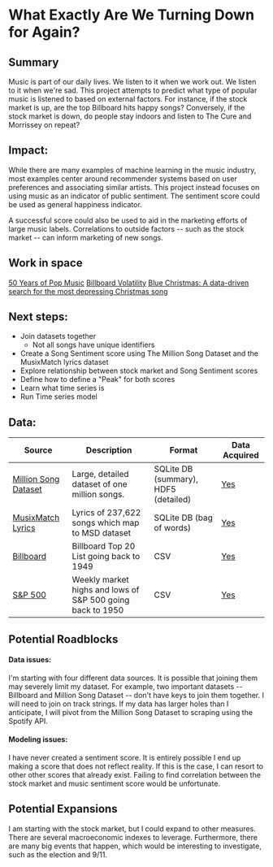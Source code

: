 # What Exactly Are We Turning Down for Again?

## Summary

Music is part of our daily lives. We listen to it when we work out. We listen to it when we're sad. This project attempts to predict what type of popular music is listened to based on external factors. For instance, if the stock market is up, are the top Billboard hits happy songs? Conversely, if the stock market is down, do people stay indoors and listen to The Cure and Morrissey on repeat?

## Impact:

While there are many examples of machine learning in the music industry, most examples center around recommender systems based on user preferences and associating similar artists. This project instead focuses on using music as an indicator of public sentiment. The sentiment score could be used as general happiness indicator.

A successful score could also be used to aid in the marketing efforts of large music labels. Correlations to outside factors -- such as the stock market -- can inform marketing of new songs.

## Work in space
[50 Years of Pop Music](http://kaylinwalker.com/50-years-of-pop-music/)
[Billboard Volatility](http://decibelsanddecimals.com/dbdblog/2017/1/8/billboard-volatility.html)
[Blue Christmas: A data-driven search for the most depressing Christmas song](https://caitlinhudon.com/2017/12/22/blue-christmas/)
## Next steps:

- Join datasets together
  - Not all songs have unique identifiers
- Create a Song Sentiment score using The Million Song Dataset and the MusixMatch lyrics dataset
- Explore relationship between stock market and Song Sentiment scores
- Define how to define a "Peak" for both scores
- Learn what time series is
- Run Time series model

## Data:

| Source                                                                                    | Description                                                | Format                               | Data Acquired |
|-------------------------------------------------------------------------------------------|------------------------------------------------------------|--------------------------------------|--------------|
| [Million Song Dataset](https://labrosa.ee.columbia.edu/millionsong/pages/getting-dataset) | Large, detailed dataset of one million songs.              | SQLite DB (summary), HDF5 (detailed) | [Yes](https://github.com/akraemer007/million_song/blob/master/support_files/data_snapshots/msd_data.png)          |
| [MusixMatch Lyrics](https://labrosa.ee.columbia.edu/millionsong/musixmatch)               | Lyrics of 237,622 songs which map to MSD dataset           | SQLite DB (bag of words)             | [Yes](https://github.com/akraemer007/million_song/blob/master/support_files/data_snapshots/lyric_data.png)          |
| [Billboard](http://www.umdmusic.com/default.asp?Lang=English&Chart=D)                     | Billboard Top 20 List going back to 1949                   | CSV                                  | [Yes](https://github.com/akraemer007/million_song/blob/master/support_files/data_snapshots/billboard_data.png)          |
| [S&P 500](https://finance.yahoo.com/quote/%5EGSPC/history?p=%5EGSPC)                      | Weekly market highs and lows of S&P 500 going back to 1950 | CSV                                  | [Yes](https://github.com/akraemer007/million_song/blob/master/support_files/data_snapshots/snp500_data.png)          |

## Potential Roadblocks

#### Data issues:

I'm starting with four different data sources. It is possible that joining them may severely limit my dataset. For example, two important datasets -- Billboard and Million Song Dataset -- don't have keys to join them together. I will need to join on track strings. If my data has larger holes than I anticipate, I will pivot from the Million Song Dataset to scraping using the Spotify API.

#### Modeling issues:

I have never created a sentiment score. It is entirely possible I end up making a score that does not reflect reality. If this is the case, I can resort to other other scores that already exist.
Failing to find correlation between the stock market and music sentiment score would be unfortunate.

## Potential Expansions

I am starting with the stock market, but I could expand to other measures. There are several macroeconomic indexes to leverage. Furthermore, there are many big events that happen, which would be interesting to investigate, such as the election and 9/11.
